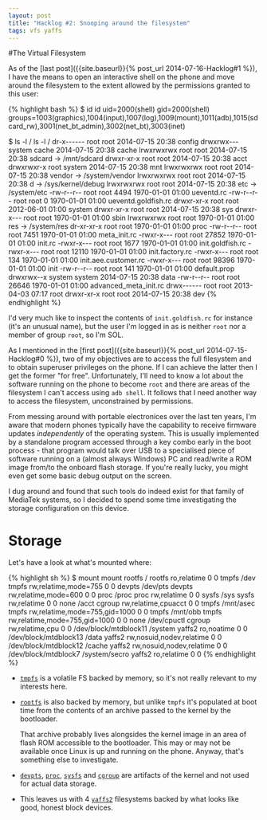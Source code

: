 ```yaml
---
layout: post
title: "Hacklog #2: Snooping around the filesystem"
tags: vfs yaffs
---
```


#The Virtual Filesystem

As of the [last post]({{site.baseurl}}{% post_url 2014-07-16-Hacklog#1 %}), I have the means to open an interactive shell on the phone and move around the filesystem to the extent allowed by the permissions granted to this user:

{% highlight bash %}
$ id
id
uid=2000(shell) gid=2000(shell) groups=1003(graphics),1004(input),1007(log),1009(mount),1011(adb),1015(sdcard_rw),3001(net_bt_admin),3002(net_bt),3003(inet)

$ ls -l /
ls -l /
dr-x------ root     root              2014-07-15 20:38 config
drwxrwx--- system   cache             2014-07-15 20:38 cache
lrwxrwxrwx root     root              2014-07-15 20:38 sdcard -> /mnt/sdcard
drwxr-xr-x root     root              2014-07-15 20:38 acct
drwxrwxr-x root     system            2014-07-15 20:38 mnt
lrwxrwxrwx root     root              2014-07-15 20:38 vendor -> /system/vendor
lrwxrwxrwx root     root              2014-07-15 20:38 d -> /sys/kernel/debug
lrwxrwxrwx root     root              2014-07-15 20:38 etc -> /system/etc
-rw-r--r-- root     root         4494 1970-01-01 01:00 ueventd.rc
-rw-r--r-- root     root            0 1970-01-01 01:00 ueventd.goldfish.rc
drwxr-xr-x root     root              2012-06-01 01:00 system
drwxr-xr-x root     root              2014-07-15 20:38 sys
drwxr-x--- root     root              1970-01-01 01:00 sbin
lrwxrwxrwx root     root              1970-01-01 01:00 res -> /system/res
dr-xr-xr-x root     root              1970-01-01 01:00 proc
-rw-r--r-- root     root         7451 1970-01-01 01:00 meta_init.rc
-rwxr-x--- root     root        27852 1970-01-01 01:00 init.rc
-rwxr-x--- root     root         1677 1970-01-01 01:00 init.goldfish.rc
-rwxr-x--- root     root        12110 1970-01-01 01:00 init.factory.rc
-rwxr-x--- root     root          134 1970-01-01 01:00 init.aee.customer.rc
-rwxr-x--- root     root        98396 1970-01-01 01:00 init
-rw-r--r-- root     root          141 1970-01-01 01:00 default.prop
drwxrwx--x system   system            2014-07-15 20:38 data
-rw-r--r-- root     root        26646 1970-01-01 01:00 advanced_meta_init.rc
drwx------ root     root              2013-04-03 07:17 root
drwxr-xr-x root     root              2014-07-15 20:38 dev
{% endhighlight %}

I'd very much like to inspect the contents of `init.goldfish.rc` for instance (it's an unusual name), but the user I'm logged in as is neither `root` nor a member of group `root`, so I'm SOL.

As I mentioned in the [first post]({{site.baseurl}}{% post_url 2014-07-15-Hacklog#0 %}), two of my objectives are to access the full filesystem and to obtain superuser privileges on the phone. If I can achieve the latter then I get the former "for free". Unfortunately, I'll need to know a lot about the software running on the phone to become `root` and there are areas of the filesystem I can't access using `adb shell`. It follows that I need another way to access the filesystem, unconstrained by permissions.

From messing around with portable electronices over the last ten years, I'm aware that modern phones typically have the capability to receive firmware updates *independently* of the operating system. This is usually implemented by a standalone program accessed through a key combo early in the boot process - that program would talk over USB to a specialised piece of software running on a (almost always Windows) PC and read/write a ROM image from/to the onboard flash storage. If you're really lucky, you might even get some basic debug output on the screen.

I dug around and found that such tools do indeed exist for that family of MediaTek systems, so I decided to spend some time investigating the storage configuration on this device.

# Storage

Let's have a look at what's mounted where:

{% highlight sh %}
$ mount
mount
rootfs / rootfs ro,relatime 0 0
tmpfs /dev tmpfs rw,relatime,mode=755 0 0
devpts /dev/pts devpts rw,relatime,mode=600 0 0
proc /proc proc rw,relatime 0 0
sysfs /sys sysfs rw,relatime 0 0
none /acct cgroup rw,relatime,cpuacct 0 0
tmpfs /mnt/asec tmpfs rw,relatime,mode=755,gid=1000 0 0
tmpfs /mnt/obb tmpfs rw,relatime,mode=755,gid=1000 0 0
none /dev/cpuctl cgroup rw,relatime,cpu 0 0
/dev/block/mtdblock11 /system yaffs2 ro,noatime 0 0
/dev/block/mtdblock13 /data yaffs2 rw,nosuid,nodev,relatime 0 0
/dev/block/mtdblock12 /cache yaffs2 rw,nosuid,nodev,relatime 0 0
/dev/block/mtdblock7 /system/secro yaffs2 ro,relatime 0 0
{% endhighlight %}

- [`tmpfs`](https://www.kernel.org/doc/Documentation/filesystems/tmpfs.txt) is a volatile FS backed by memory, so it's not really relevant to my interests here.

- [`rootfs`](https://www.kernel.org/doc/Documentation/filesystems/ramfs-rootfs-initramfs.txt) is also backed by memory, but unlike `tmpfs` it's populated at boot time from the contents of an archive passed to the kernel by the bootloader.

  That archive probably lives alongsides the kernel image in an area of flash ROM accessible to the bootloader. This may or may not be available once Linux is up and running on the phone. Anyway, that's something else to investigate.

- [`devpts`](https://www.kernel.org/doc/Documentation/filesystems/devpts.txt), [`proc`](https://www.kernel.org/doc/Documentation/filesystems/proc.txt), [`sysfs`](https://www.kernel.org/doc/Documentation/filesystems/sysfs.txt) and [`cgroup`](https://www.kernel.org/doc/Documentation/cgroups/cgroups.txt) are artifacts of the kernel and not used for actual data storage.

- This leaves us with 4 [`yaffs2`](http://www.yaffs.net/) filesystems backed by what looks like good, honest block devices.


